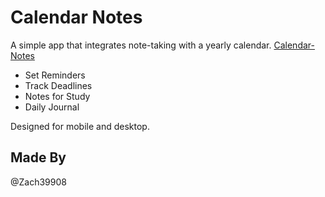 # Calendar Notes
A simple app that integrates note-taking with a yearly calendar.
[Calendar-Notes](https://zach39908.github.io/Calendar-Notes/)

- Set Reminders
- Track Deadlines
- Notes for Study
- Daily Journal

Designed for mobile and desktop.

## Made By
@Zach39908